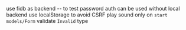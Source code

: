 use fidb as backend -- to test password auth
can be used without local backend
use localStorage to avoid CSRF
play sound only on `start`
`models/Form` validate `Invalid` type
